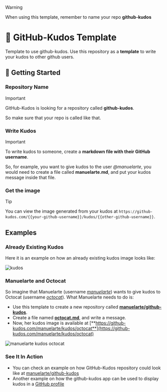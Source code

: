 > [!WARNING]  
> When using this template, remember to name your repo **github-kudos**

# 🙌 GitHub-Kudos Template
Template to use github-kudos. Use this repository as a **template** to write your kudos to other github users.

## 🚀 Getting Started

### Repository Name

> [!IMPORTANT]  
> GitHub-Kudos is looking for a repository called **github-kudos**.

So make sure that your repo is called like that.

### Write Kudos

> [!IMPORTANT]  
> To write kudos to someone, create a **markdown file with their GitHub username**.

So, for example, you want to give kudos to the user *@manuelarte*, you would need to create a file called **manuelarte.md**, and put your kudos message inside that file.

### Get the image

> [!TIP]  
> You can view the image generated from your kudos at `https://github-kudos.com/{{your-github-username}}/kudos/{{other-github-username}}`.

## Examples

### Already Existing Kudos

Here it is an example on how an already existing kudos image looks like:

![kudos](https://github-kudos.com/manuelarte/kudos/octocat?alpha=255)

### Manuelarte and Octocat

So imagine that Manuelarte (username [*manuelarte*](https://github.com/manuelarte)) wants to give kudos to Octocat (username [*octocat*](https://github.com/octocat)). What Manuelarte needs to do is:

+ Use this template to create a new repository called [**manuelarte/github-kudos**](https://github.com/manuelarte/github-kudos).
+ Create a file named [**octocat.md**](https://github.com/manuelarte/github-kudos/octocat.md), and write a message.
+ Now, her kudos image is available at [**https://github-kudos.com/manuelarte/kudos/octocat**](https://github-kudos.com/manuelarte/kudos/octocat)

![manuelarte kudos octocat](https://github-kudos.com/manuelarte/kudos/octocat)

### See It In Action

+ You can check an example on how GitHub-Kudos repository could look like at [manuelarte/github-kudos](https://github.com/manuelarte/github-kudos)
+ Another example on how the github-kudos app can be used to display kudos in a [GitHub profile](https://github.com/manuelarte#-people-i-recommend)


